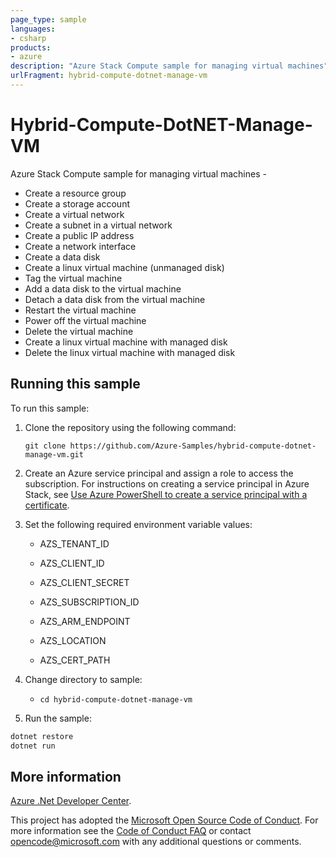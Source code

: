 ```yaml
---
page_type: sample
languages:
- csharp
products:
- azure
description: "Azure Stack Compute sample for managing virtual machines"
urlFragment: hybrid-compute-dotnet-manage-vm
---
```


# Hybrid-Compute-DotNET-Manage-VM

Azure Stack Compute sample for managing virtual machines - 
- Create a resource group
- Create a storage account
- Create a virtual network
- Create a subnet in a virtual network
- Create a public IP address
- Create a network interface
- Create a data disk
- Create a linux virtual machine (unmanaged disk)
- Tag the virtual machine
- Add a data disk to the virtual machine
- Detach a data disk from the virtual machine
- Restart the virtual machine
- Power off the virtual machine 
- Delete the virtual machine
- Create a linux virtual machine with managed disk
- Delete the linux virtual machine with managed disk

## Running this sample

To run this sample:

1. Clone the repository using the following command:

    `git clone https://github.com/Azure-Samples/hybrid-compute-dotnet-manage-vm.git`

2. Create an Azure service principal and assign a role to access the subscription. For instructions on creating a service principal in Azure Stack, see [Use Azure PowerShell to create a service principal with a certificate](https://docs.microsoft.com/en-us/azure/azure-stack/azure-stack-create-service-principals). 

3. Set the following required environment variable values:

    * AZS_TENANT_ID

    * AZS_CLIENT_ID

    * AZS_CLIENT_SECRET

    * AZS_SUBSCRIPTION_ID

    * AZS_ARM_ENDPOINT

    * AZS_LOCATION

    * AZS_CERT_PATH

4. Change directory to sample:

    * `cd hybrid-compute-dotnet-manage-vm`

5. Run the sample:
```bash
dotnet restore
dotnet run
```

## More information

[Azure .Net Developer Center](https://azure.microsoft.com/develop/net/).

This project has adopted the [Microsoft Open Source Code of Conduct](https://opensource.microsoft.com/codeofconduct/). For more information see the [Code of Conduct FAQ](https://opensource.microsoft.com/codeofconduct/faq/) or contact [opencode@microsoft.com](mailto:opencode@microsoft.com) with any additional questions or comments.

